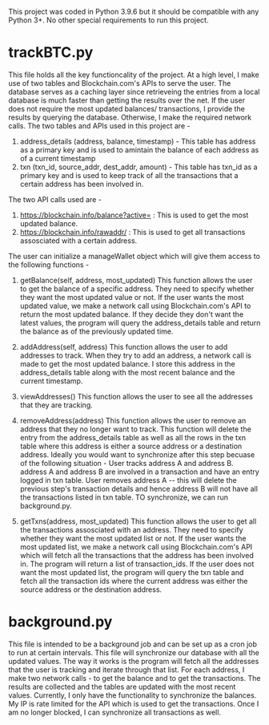 This project was coded in Python 3.9.6 but it should be compatible with any Python 3+. No other special requirements to run this project. 


# trackBTC.py 
This file holds all the key functioncality of the project. At a high level, I make use of two tables and Blockchain.com's APIs to serve the user. The database serves as a caching layer since retrieveing the entries from a local database is much faster than getting the results over the net. If the user does not require the most updated balances/ transactions, I provide the results by querying the database. Otherwise, I make the required network calls. The two tables and APIs used in this project are - 

1) address_details (address, balance, timestamp) - This table has address as a primary key and is used to amintain the balance of each address as of a current timestamp 
2) txn (txn_id, source_addr, dest_addr, amount) - This table has txn_id as a primary key and is used to keep track of all the transactions that a certain address has been involved in. 

The two API calls used are - 
1) https://blockchain.info/balance?active= : This is used to get the most updated balance. 
2) https://blockchain.info/rawaddr/ : This is used to get all transactions assosciated with a certain address.


The user can initialize a manageWallet object which will give them access to the following functions - 

1) getBalance(self, address, most_updated)
This function allows the user to get the balance of a specific address. They need to specify whether they want the most updated value or not. 
If the user wants the most updated value, we make a network call using Blockchain.com's API to return the most updated balance. If they decide they don't want the latest values, the program will query the address_details table and return the balance as of the previously updated time. 

2) addAddress(self, address)
This function allows the user to add addresses to track. When they try to add an address, a network call is made to get the most updated balance. I store this address in the address_details table along with the most recent balance and the current timestamp. 

3) viewAddresses() 
This function allows the user to see all the addresses that they are tracking. 

4) removeAddress(address) 
This function allows the user to remove an address that they no longer want to track. This function will delete the entry from the address_details table as well as all the rows in the txn table where this address is either a source address or a destination address. Ideally you would want to synchronize after this step becuase of the following situation - 
User tracks address A and address B. 
address A and address B are involved in a transaction and have an entry logged in txn table. 
User removes address A -- this will delete the previous step's transaction details and hence address B will not have all the transactions listed in txn table. TO synchronize, we can run background.py. 

5) getTxns(address, most_updated) 
This function allows the user to get all the transactions assosciated with an address. They need to specify whether they want the most updated list or not. If the user wants the most updated list, we make a network call using Blockchain.com's API which will fetch all the transactions that the address has been involved in. The program will return a list of transaction_ids. If the user does not want the most updated list, the program will query the txn table and fetch all the transaction ids where the current address was either the source address or the destination address. 


# background.py 
This file is intended to be a background job and can be set up as a cron job to run at certain intervals. This file will synchronize our database with all the updated values. The way it works is the program will fetch all the addresses that the user is tracking and iterate through that list. For each address, I make two network calls - to get the balance and to get the transactions. The results are collected and the tables are updated with the most recent values. Currently, I only have the functionality to synchronize the balances. My IP is rate limited for the API which is used to get the transactions. Once I am no longer blocked, I can synchronize all transactions as well. 
